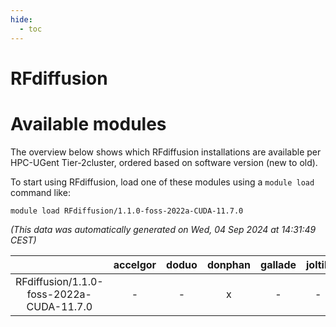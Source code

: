 ```yaml
---
hide:
  - toc
---
```


RFdiffusion
===========

# Available modules


The overview below shows which RFdiffusion installations are available per HPC-UGent Tier-2cluster, ordered based on software version (new to old).

To start using RFdiffusion, load one of these modules using a `module load` command like:

```shell
module load RFdiffusion/1.1.0-foss-2022a-CUDA-11.7.0
```

*(This data was automatically generated on Wed, 04 Sep 2024 at 14:31:49 CEST)*  

| |accelgor|doduo|donphan|gallade|joltik|shinx|skitty|
| :---: | :---: | :---: | :---: | :---: | :---: | :---: | :---: |
|RFdiffusion/1.1.0-foss-2022a-CUDA-11.7.0|-|-|x|-|-|-|-|
